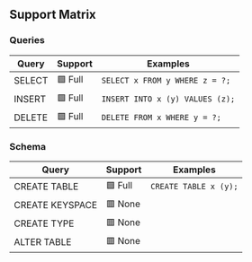 
## Support Matrix

### Queries

| Query  | Support | Examples                        |
|--------|------|---------------------------------|
| SELECT | 🟩 Full | `SELECT x FROM y WHERE z = ?;`  |
| INSERT | 🟩 Full | `INSERT INTO x (y) VALUES (z);` |
| DELETE | 🟩 Full | `DELETE FROM x WHERE y = ?;`    |

### Schema

| Query        | Support | Examples                        |
|--------------|---------|---------------------------------|
| CREATE TABLE | 🟩 Full | `CREATE TABLE x (y);`  |
| CREATE KEYSPACE  | 🟥 None  |   |
| CREATE TYPE  | 🟥 None  |   |
| ALTER TABLE  | 🟥 None  |   |
